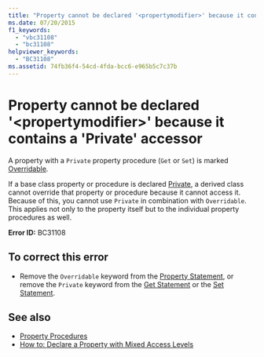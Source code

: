 ```yaml
---
title: "Property cannot be declared '<propertymodifier>' because it contains a 'Private' accessor"
ms.date: 07/20/2015
f1_keywords: 
  - "vbc31108"
  - "bc31108"
helpviewer_keywords: 
  - "BC31108"
ms.assetid: 74fb36f4-54cd-4fda-bcc6-e965b5c7c37b
---
```

# Property cannot be declared '\<propertymodifier>' because it contains a 'Private' accessor
A property with a `Private` property procedure (`Get` or `Set`) is marked [Overridable](../../visual-basic/language-reference/modifiers/overridable.md).  
  
 If a base class property or procedure is declared [Private](../../visual-basic/language-reference/modifiers/private.md), a derived class cannot override that property or procedure because it cannot access it. Because of this, you cannot use `Private` in combination with `Overridable`. This applies not only to the property itself but to the individual property procedures as well.  
  
 **Error ID:** BC31108  
  
## To correct this error  
  
-   Remove the `Overridable` keyword from the [Property Statement](../../visual-basic/language-reference/statements/property-statement.md), or remove the `Private` keyword from the [Get Statement](../../visual-basic/language-reference/statements/get-statement.md) or the [Set Statement](../../visual-basic/language-reference/statements/set-statement.md).  
  
## See also
- [Property Procedures](../../visual-basic/programming-guide/language-features/procedures/property-procedures.md)
- [How to: Declare a Property with Mixed Access Levels](../../visual-basic/programming-guide/language-features/procedures/how-to-declare-a-property-with-mixed-access-levels.md)
